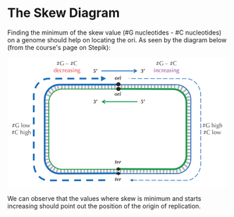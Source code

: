 # The Skew Diagram

Finding the minimum of the skew value (#G nucleotides - #C nucleotides) on a genome should help on locating the ori. As seen by the diagram below (from the course's page on Stepik):

<p align="left">
  <img src="https://github.com/CastleAf/BioInformatics-I/blob/main/Week%202%20-%20Finding%20Replication%20Origins/1.3%20-%20Peculiar%20Statistics%20of%20the%20Forward%20and%20Reverse%20Half-Strands/img/Skew%20Diagram.png" width="500" title="Skew Diagram">
</p>

We can observe that the values where skew is minimum and starts increasing should point out the position of the origin of replication.
